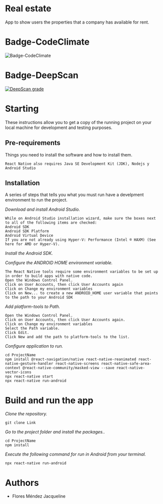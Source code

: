 # Real estate

App to show users the properties that a company has available for rent.

# Badge-CodeClimate

![Badge-CodeClimate](https://api.codeclimate.com/v1/badges/428f2f5480d6406d530c/maintainability)

# Badge-DeepScan

[![DeepScan grade](https://deepscan.io/api/teams/13574/projects/16578/branches/358950/badge/grade.svg)](https://deepscan.io/dashboard#view=project&tid=13574&pid=16578&bid=358950)

# Starting

These instructions allow you to get a copy of the running project on your local machine for development and testing purposes.

## Pre-requirements

Things you need to install the software and how to install them.

```
React Native also requires Java SE Development Kit (JDK), Nodejs y Android Studio
```

## Installation

A series of steps that tells you what you must run have a develpment environment to run the project.

_Download and install Android Studio._

```
While on Android Studio installation wizard, make sure the boxes next to all of the following items are checked:
Android SDK
Android SDK Platform
Android Virtual Device
If you are not already using Hyper-V: Performance (Intel ® HAXM) (See here for AMD or Hyper-V).
```

_Install the Android SDK._

_Configure the ANDROID HOME environment variable._

```
The React Native tools require some environment variables to be set up in order to build apps with native code.
Open the Windows Control Panel.
Click on User Accounts, then click User Accounts again
Click on Change my environment variables
Click on New... to create a new ANDROID_HOME user variable that points to the path to your Android SDK
```

_Add platform-tools to Path._

```
Open the Windows Control Panel.
Click on User Accounts, then click User Accounts again.
Click on Change my environment variables
Select the Path variable.
Click Edit.
Click New and add the path to platform-tools to the list.
```

_Configure application to run._
   
```
cd ProjectName
npm install @react-navigation/native react-native-reanimated react-native-gesture-handler react-native-screens react-native-safe-area-context @react-native-community/masked-view --save react-native-vector-icons
npx react-native start
npx react-native run-android
```

# Build and run the app

_Clone the repository._

```
git clone Link
```

_Go to the project folder and install the packages.._

```
cd ProjectName
npm install
```

_Execute the following command for run in Android from your terminal._

```
npx react-native run-android
```

# Authors

* Flores Méndez Jacqueline
